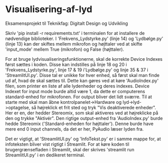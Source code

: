 # Visualisering-af-lyd
Eksamensprojekt til Teknikfag: Digitalt Design og Udvikling

Skriv 'pip install -r requirements.txt' i terminalen for at installere de nødvendige biblioteker. I 'Frekvens_Lydstyrke.py' (linje 14) og 'Lydbølge.py' (linje 13) kan der skiftes mellem mikrofon og højttaler ved at skifte 'input_mode' mellem True (mikrofon) og False (højttaler).

For at bruge lydvisualiseringsfunktionerne, skal de korrekte Device Indexes først sættes i koden. Disse kan indstilles på linje 18 og 20 i 'Frekvens_Lydstyrke.py', linje 17 & 19 i'Lydbølge.py' og linje 35 & 37 i 'StreamlitUI.py'.
Disse tal er unikke for hver enhed, så først skal man finde ud af, hvad de skal sættes til. Dette kan gøres ved at køre 'AudioIndex.py' filen, som printer en liste af alle lydenheder og deres indexes.
Device Indexet for input mode burde altid være 1, da dette er computerens standard-enhed for mikrofonen.
For output bliver det lidt sværre. Til at starte med skal man åbne kontrolpanelet->Hardware og lyd->lyd->optagelse, så højreklick et frit sted og tryk "Vis deaktiverede enheder". Her er en, der hedder Stereomix, som skal aktiveres ved at højreklicke på den og trykke "Aktivér".
Den rigtige output-enhed fra 'AudioIndex.py' burde hedde Stereomix ('Standard-enheden for højttaler'). Denne burde have mere end 0 input channels, da det er her, PyAudio læser lyden fra.

Det er vigtigt, at 'StreamlitUI.py' og 'InfoTekst.py' er i samme mappe for, at infoteksten bliver vist rigtigt i Streamlit.
For at køre koden til brugergrænsefladen i Streamlit, skal der skrives 'streamlit run StreamlitUI.py' i en dedikeret terminal.
